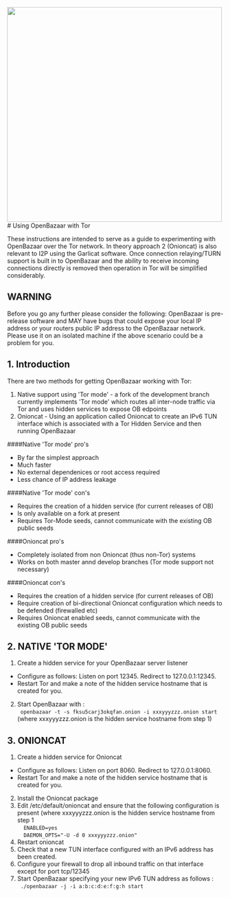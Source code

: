 <img src="https://blog.openbazaar.org/wp-content/uploads/2014/07/logo.png" width="500px"/>
# Using OpenBazaar with Tor

These instructions are intended to serve as a guide to experimenting with OpenBazaar over the Tor network. In theory approach 2 (Onioncat) is also relevant to I2P using the Garlicat software. Once connection relaying/TURN support is built in to OpenBazaar and the ability to receive incoming connections directly is removed then operation in Tor will be simplified considerably.

## WARNING

Before you go any further please consider the following: OpenBazaar is pre-release software and MAY have bugs that could expose your local IP address or your routers public IP address to the OpenBazaar network. Please use it on an isolated machine if the above scenario could be a problem for you. 


## 1. Introduction

There are two methods for getting OpenBazaar working with Tor:

1. Native support using 'Tor mode' - a fork of the development branch currently implements 'Tor mode' which routes all inter-node traffic via Tor and uses hidden services to expose OB edpoints
2. Onioncat - Using an application called Onioncat to create an IPv6 TUN interface which is associated with a Tor Hidden Service and then running OpenBazaar

####Native 'Tor mode' pro's
- By far the simplest approach
- Much faster
- No external dependenices or root access required
- Less chance of IP address leakage

####Native 'Tor mode' con's
- Requires the creation of a hidden service (for current releases of OB)
- Is only available on a fork at present
- Requires Tor-Mode seeds, cannot communicate with the existing OB public seeds

####Onioncat pro's
- Completely isolated from non Onioncat (thus non-Tor) systems
- Works on both master annd develop branches (Tor mode support not necessary)

####Onioncat con's
- Requires the creation of a hidden service (for current releases of OB)
- Require creation of bi-directional Onioncat configuration which needs to be defended (firewalled etc)
- Requires Onioncat enabled seeds, cannot communicate with the existing OB public seeds

## 2. NATIVE 'TOR MODE'

1. Create a hidden service for your OpenBazaar server listener
  - Configure as follows: Listen on port 12345. Redirect to 127.0.0.1:12345. 
  - Restart Tor and make a note of the hidden service hostname that is created for you.
2. Start OpenBazaar with :<br/>
` openbazaar -t -s fksu5carj3okqfan.onion -i xxxyyyzzz.onion start`    (where xxxyyyzzz.onion is the hidden service hostname from step 1)

## 3. ONIONCAT

1. Create a hidden service for Onioncat
  - Configure as follows: Listen on port 8060. Redirect to 127.0.0.1:8060. 
  - Restart Tor and make a note of the hidden service hostname that is created for you.
2. Install the Onioncat package
3. Edit /etc/default/onioncat and ensure that the following configuration is present (where xxxyyyzzz.onion is the hidden service hostname from step 1<br/>`  ENABLED=yes`<br/>`  DAEMON_OPTS="-U -d 0 xxxyyyzzz.onion"`
4. Restart onioncat
5. Check that a new TUN interface configured with an IPv6 address has been created.
6. Configure your firewall to drop all inbound traffic on that interface except for port tcp/12345
7. Start OpenBazaar specifying your new IPv6 TUN address as follows :<br/>
` ./openbazaar -j -i a:b:c:d:e:f:g:h start`

